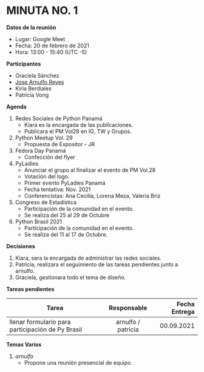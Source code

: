 # MINUTA NO. 1

**Datos de la reunión**
- Lugar: Google Meet  
- Fecha: 20 de febrero de 2021
- Hora: 13:00 - 15:40 (UTC -5)

**Participantes**

- Graciela Sánchez
- [Jose Arnulfo Reyes](https://www.linkedin.com/in/arnulfo-rh/)
- Kiria Berdiales
- Patricia Vong

**Agenda**

1. Redes Sociales de Python Panamá
    - Kiara es la encargada de las publicaciones.
    - Publicara el PM Vol28 en IG, TW y Grupos.
2. Python Meetup Vol. 29
    - Propuesta de Expositor - JR
3. Fedora Day Panamá
    - Confección del flyer
4. PyLadies
    - Anunciar el grupo al finalizar el evento de PM Vol.28
    - Votación del logo.
    - Primer evento PyLadies Panamá
    - Fecha tentativa: Nov. 2021
    - Conferencistas: Ana Cecilia, Lorena Meza, Valeria Briz
5. Congreso de Estadística
    - Participación de la comunidad en el evento.
    - Se realiza del 25 al 29 de Octubre
6. Python Brasil 2021
    - Participación de la comunidad en el evento.
    - Se realiza del 11 al 17 de Octubre.

**Decisiones**

1. Kiara, sera la encargada de administrar las redes sociales.
2. Patricia, realizara el seguimiento de las tareas pendientes junto a arnulfo.
3. Graciela, gestionara todo el tema de diseño.

**Tareas pendientes**

| Tarea        | Responsable           | Fecha Entrega  |
| ------------- |:-------------:| -----:|
| llenar formulario para participación de Py Brasil | arnulfo / patricia | 00.09.2021 |

**Temas Varios**

1. *arnulfo*
    - Propone una reunión presencial de equipo.
